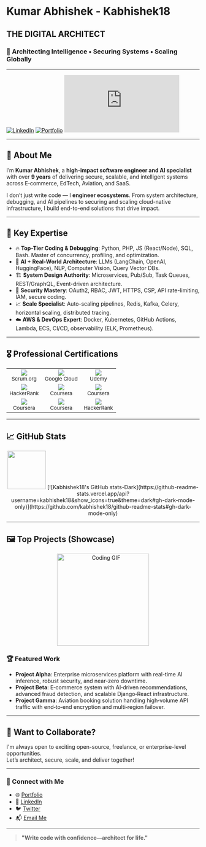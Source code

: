 #  **Kumar Abhishek - Kabhishek18** 
## **THE DIGITAL ARCHITECT**

### 🔬 Architecting Intelligence • Securing Systems • Scaling Globally
---

 [![LinkedIn](https://img.shields.io/badge/-LinkedIn-blue?style=flat-square&logo=linkedin&logoColor=white&link=https://www.linkedin.com/in/kabhishek18/)](https://www.linkedin.com/in/kabhishek18/)   [![Portfolio](https://img.shields.io/badge/-Portfolio-black?style=flat-square&logo=github&logoColor=white&link=https://kabhishek18.com/)](https://kabhishek18.com/)  [![Email](https://img.shields.io/badge/-Email‑Me-red?style=flat-square&logo=gmail&logoColor=white&link=mailto:developer@kabhishek18.com)](mailto:developer@kabhishek18.com)

---

## 🚀 About Me

I’m **Kumar Abhishek**, a **high-impact software engineer and AI specialist** with over **9 years** of delivering secure, scalable, and intelligent systems across E‑commerce, EdTech, Aviation, and SaaS.

I don’t just write code — I **engineer ecosystems**. From system architecture, debugging, and AI pipelines to securing and scaling cloud-native infrastructure, I build end-to-end solutions that drive impact.

---

## 🧠 Key Expertise

- 🔥 **Top-Tier Coding & Debugging**: Python, PHP, JS (React/Node), SQL, Bash. Master of concurrency, profiling, and optimization.
- 🧠 **AI + Real-World Architecture**: LLMs (LangChain, OpenAI, HuggingFace), NLP, Computer Vision, Query Vector DBs.
- 🏗️ **System Design Authority**: Microservices, Pub/Sub, Task Queues, REST/GraphQL, Event-driven architecture.
- 🔐 **Security Mastery**: OAuth2, RBAC, JWT, HTTPS, CSP, API rate-limiting, IAM, secure coding.
- 📈 **Scale Specialist**: Auto-scaling pipelines, Redis, Kafka, Celery, horizontal scaling, distributed tracing.
- ☁️ **AWS & DevOps Expert**: Docker, Kubernetes, GitHub Actions, Lambda, ECS, CI/CD, observability (ELK, Prometheus).

---

## 🎖️ Professional Certifications

<div align="center">

<table>
  <tr>
    <td align="center">
      <img src="https://img.shields.io/badge/-Professional%20Scrum%20Master-6DB33F?logo=scrumalliance&logoColor=white" /><br/>
      <sub>Scrum.org</sub>
    </td>
    <td align="center">
      <img src="https://img.shields.io/badge/-Generative%20AI-4285F4?logo=googlecloud&logoColor=white" /><br/>
      <sub>Google Cloud</sub>
    </td>
    <td align="center">
      <img src="https://img.shields.io/badge/-React%20%26%20Django%20Full%20Stack-A435F0?logo=udemy&logoColor=white" /><br/>
      <sub>Udemy</sub>
    </td>
  </tr>
  <tr>
    <td align="center">
      <img src="https://img.shields.io/badge/-SQL%20(Intermediate)-2EC866?logo=hackerrank&logoColor=white" /><br/>
      <sub>HackerRank</sub>
    </td>
    <td align="center">
      <img src="https://img.shields.io/badge/-Testing%20%26%20Debugging%20Python-0056D2?logo=coursera&logoColor=white" /><br/>
      <sub>Coursera</sub>
    </td>
    <td align="center">
      <img src="https://img.shields.io/badge/-Postman%20Advanced-FF6C37?logo=postman&logoColor=white" /><br/>
      <sub>Coursera</sub>
    </td>
  </tr>
  <tr>
    <td align="center">
      <img src="https://img.shields.io/badge/-Continuous%20Delivery%20%26%20DevOps-2496ED?logo=azuredevops&logoColor=white" /><br/>
      <sub>Coursera</sub>
    </td>
    <td align="center">
      <img src="https://img.shields.io/badge/-Python%20%26%20Flask-3776AB?logo=python&logoColor=white" /><br/>
      <sub>Coursera</sub>
    </td>
    <td align="center">
      <img src="https://img.shields.io/badge/-Python%20(Basic)-2EC866?logo=hackerrank&logoColor=white" /><br/>
      <sub>HackerRank</sub>
    </td>
  </tr>
</table>

</div>

---

## 📈 GitHub Stats

<div align="center">
  <img src="https://media.giphy.com/media/VgCDAzcKvsR6OM0uWg/giphy.gif" width="100"/>
 [![Kabhishek18's GitHub stats-Dark](https://github-readme-stats.vercel.app/api?username=kabhishek18&show_icons=true&theme=dark#gh-dark-mode-only)](https://github.com/kabhishek18/github-readme-stats#gh-dark-mode-only)
</div>

---

## 🖼️ Top Projects (Showcase)

<div align="center">
  <img src="https://media.giphy.com/media/MDJ9IbxxvDUQM/giphy.gif" width="240" alt="Coding GIF">
</div>

### 🏆 Featured Work

- **Project Alpha**: Enterprise microservices platform with real-time AI inference, robust security, and near-zero downtime.
- **Project Beta**: E‑commerce system with AI‑driven recommendations, advanced fraud detection, and scalable Django‑React infrastructure.
- **Project Gamma**: Aviation booking solution handling high‑volume API traffic with end‑to‑end encryption and multi‑region failover.

---

## 💬 Want to Collaborate?

I'm always open to exciting open-source, freelance, or enterprise-level opportunities.  
Let’s architect, secure, scale, and deliver together!

---

### 🧩 Connect with Me

- 🌐 [Portfolio](https://kabhishek18.com/)  
- 🔗 [LinkedIn](https://www.linkedin.com/in/kabhishek18/)  
- 🐦 [Twitter](https://twitter.com/kabhishek18)  
- 📬 [Email Me](mailto:developer@kabhishek18.com)

---

> **"Write code with confidence—architect for life."**
